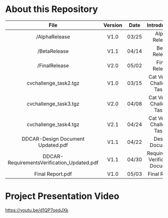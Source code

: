 # About this Repository

|  File  |  Version  |  Date  | Introduction |
|  :--:  |  :--:  |  :--:  | :--: |
| /AlphaRelease | V1.0 | 03/25 | Alpha Release |
| /BetaRelease  | V1.1 | 04/14 | Beta Release |
| /FinalRelease  | V2.0 | 05/02 | Final Release |
| cvchallenge_task2.tgz  | V1.0 | 03/15 | Cat Vehicle Challenge Task 2 |
| cvchallenge_task3.tgz  | V2.0 | 04/08 | Cat Vehicle Challenge Task 3 |
| cvchallenge_task4.tgz  | V2.1 | 04/24 | Cat Vehicle Challenge Task 4 |
| DDCAR-Design Document Updated.pdf  | V1.1 | 04/22 | Design Document |
| DDCAR-RequirementsVerification_Updated.pdf  | V1.1 | 04/30 | Requirement Verification Document |
| Final Report.pdf  | V1.0 | 05/03 | Final Report |

# Project Presentation Video

https://youtu.be/d1QP7oedJXk


